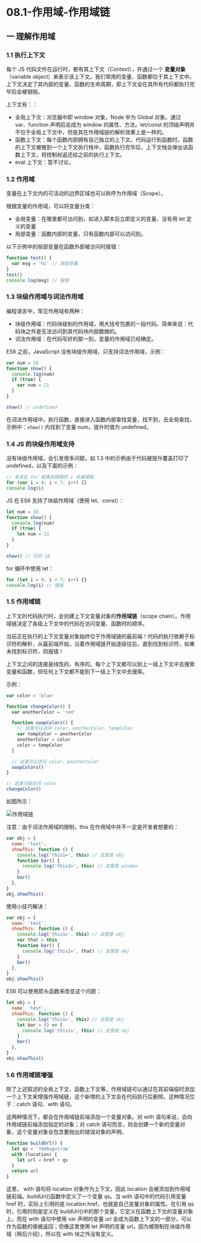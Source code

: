 # 08.1-作用域-作用域链

## 一 理解作用域

### 1.1 执行上下文

每个 JS 代码文件在运行时，都有其上下文（Context），并通过一个 **变量对象**（variable object）来表示该上下文。我们常用的变量、函数都位于其上下文中。上下文决定了其内部的变量、函数的生命周期，即上下文会在其所有代码都执行完毕后会被销毁。

上下文有：：

- 全局上下文：浏览器中即 window 对象，Node 中为 Global 对象。通过 var、function 声明后会成为 window 的属性、方法。let/const 的顶级声明并不位于全局上下文中，但是其在作用域链的解析效果上是一样的。
- 函数上下文：每个函数内部拥有自己独立的上下文。代码运行到函数时，函数的上下文被推到一个上下文执行栈中，函数执行完毕后，上下文栈会弹出该函数上下文，将控制权返还给之前的执行上下文。
- eval 上下文：暂不讨论。

### 1.2 作用域

变量在上下文内的可活动的边界区域也可以称呼为作用域（Scope）。

根据变量的作用域，可以将变量分类：

- 全局变量：在哪里都可访问到，如进入脚本后立即定义的变量、没有用 let 定义的变量
- 局部变量：函数内部的变量，只有函数内部可以访问到。

以下示例中的局部变量在函数外部被访问时报错：

```js
function test() {
  var msg = 'hi' // 局部变量
}
test()
console.log(msg) // 报错
```

### 1.3 块级作用域与词法作用域

编程语言中，常见作用域有两种：

- 块级作用域：代码块级别的作用域，用大括号包裹的一段代码。简单来说：代码块之外是无法访问到其代码块内部数据的。
- 词法作用域：在代码写好的那一刻，变量的作用域已经确定。

ES6 之前，JavaScript 没有块级作用域，只支持词法作用域，示例：

```js
var num = 10
function show() {
  console.log(num)
  if (true) {
    var num = 11
  }
}

show() // undefined
```

在词法作用域中，执行函数，直接进入函数内部查找变量，找不到，去全局查找，示例中：`show()` 内找到了变量 num，提升时值为 undefined。

### 1.4 JS 的块级作用域支持

没有块级作用域，会引发很多问题，如 1.3 中的示例由于代码被提升覆盖打印了 undefined，以及下面的示例：

```js
// 本该在 for 结束后销毁的 i 未被销毁
for (var i = 0; i < 7; i++) {}
console.log(i)
```

JS 在 ES6 支持了块级作用域（使用 let、const）：

```js
let num = 10
function show() {
  console.log(num)
  if (true) {
    let num = 11
  }
}

show() // 打印 10
```

for 循环中使用 let：

```js
for (let i = 0; i < 7; i++) {}
console.log(i) // 报错
```

### 1.5 作用域链

上下文的代码执行时，会创建上下文变量对象的**作用域链**（scope chain）。作用域链决定了各级上下文中的代码在访问变量、函数时的顺序。

当前正在执行的上下文变量对象始终位于作用域链的最前端！代码的执行依赖于标识符的解析，从最前端开始，沿着作用域链开始逐级往后，直到找到标识符，如果未找到标识符，则报错！

上下文之间的连接是线性的、有序的。每个上下文都可以到上一级上下文中去搜索变量和函数，但任何上下文都不能到下一级上下文中去搜索。

示例：

```js
var color = 'blue'

function changeColor() {
  var anotherColor = 'red'

  function swapColors() {
    // 这里可以访问 color、anotherColor、tempColor
    var tempColor = anotherColor
    anotherColor = color
    color = tempColor
  }

  // 这里可以访问 color、anotherColor
  swapColors()
}

// 这里只能访问 color
changeColor()
```

如图所示：

![作用域链](../images/javascript/scopchain-01.svg)

注意：由于词法作用域的限制，this 在作用域中并不一定是开发者想要的：

```js
var obj = {
  name: 'test',
  showThis: function () {
    console.log('this1=', this) // 这里是 obj
    function bar() {
      console.log('this2=', this) // 这里是 window
    }
    bar()
  },
}
obj.showThis()
```

使用小技巧解决：

```js
var obj = {
  name: 'test',
  showThis: function () {
    console.log('this1=', this) // 这里是 obj
    var that = this
    function bar() {
      console.log('this2=', that) // 这里是 obj
    }
    bar()
  },
}
obj.showThis()
```

ES6 可以使用箭头函数来改变这个问题：

```js
let obj = {
  name: 'test',
  showThis: function () {
    console.log('this1=', this) // 这里是 obj
    let bar = () => {
      console.log('this2=', this) // 这里是 obj
    }
    bar()
  },
}
obj.showThis()
```

### 1.6 作用域链增强

除了上述叙述的全局上下文、函数上下文等，作用域链可以通过在其前端临时添加一个上下文来增强作用域链，这个新增的上下文会在代码执行后删除。这种情况位于：catch 语句、with 语句。

这两种情况下，都会在作用域链前端添加一个变量对象。对 with 语句来说，会向作用域链前端添加指定的对象；对 catch 语句而言，则会创建一个新的变量对象，这个变量对象会包含要抛出的错误对象的声明。

```js
function buildUrl() {
  let qs = '?debug=true'
  with (location) {
    let url = href + qs
  }
  return url
}
```

这里， with 语句将 location 对象作为上下文，因此 location 会被添加到作用域链前端。buildUrl()函数中定义了一个变量 qs。当 with 语句中的代码引用变量 href 时，实际上引用的是 location.href，也就是自己变量对象的属性。在引用 qs 时，引用的则是定义在 buildUrl()中的那个变量，它定义在函数上下文的变量对象上。而在 with 语句中使用 var 声明的变量 url 会成为函数上下文的一部分，可以作为函数的值被返回；但像这里使用 let 声明的变量 url，因为被限制在块级作用域（稍后介绍），所以在 with 块之外没有定义。
